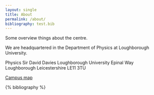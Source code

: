 ```yaml
---
layout: single
title: About
permalink: /about/
bibliography: test.bib
---
```


Some overview things about the centre.

We are headquartered in the Department of Physics at Loughborough University.  

Physics
Sir David Davies
Loughborough University
Epinal Way
Loughborough
Leicestershire
LE11 3TU

[Campus map](https://maps.lboro.ac.uk/?l=sir-david-davies)

{% bibliography %}